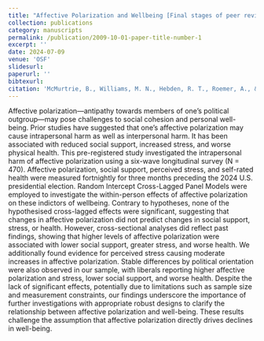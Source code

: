 ```yaml
---
title: "Affective Polarization and Wellbeing [Final stages of peer review]"
collection: publications
category: manuscripts
permalink: /publication/2009-10-01-paper-title-number-1
excerpt: ''
date: 2024-07-09
venue: 'OSF'
slidesurl:
paperurl: ''
bibtexurl: 
citation: 'McMurtrie, B., Williams, M. N., Hebden, R. T., Roemer, A., & Philipp, M. (2025, February 19). Affective polarization and wellbeing: Is resentment like drinking poison?. https://doi.org/10.31234/osf.io/4hrkj_v1'
---
```


Affective polarization—antipathy towards members of one’s political outgroup—may pose challenges to social cohesion and personal well-being. Prior studies have suggested that one’s affective polarization may cause intrapersonal harm as well as interpersonal harm. It has been associated with reduced social support, increased stress, and worse physical health. This pre-registered study investigated the intrapersonal harm of affective polarization using a six-wave longitudinal survey (N = 470). Affective polarization, social support, perceived stress, and self-rated health were measured fortnightly for three months preceding the 2024 U.S. presidential election. Random Intercept Cross-Lagged Panel Models were employed to investigate the within-person effects of affective polarization on these indictors of wellbeing. Contrary to hypotheses, none of the hypothesised cross-lagged effects were significant, suggesting that changes in affective polarization did not predict changes in social support, stress, or health. However, cross-sectional analyses did reflect past findings, showing that higher levels of affective polarization were associated with lower social support, greater stress, and worse health. We additionally found evidence for perceived stress causing moderate increases in affective polarization. Stable differences by political orientation were also observed in our sample, with liberals reporting higher affective polarization and stress, lower social support, and worse health. Despite the lack of significant effects, potentially due to limitations such as sample size and measurement constraints, our findings underscore the importance of further investigations with appropriate robust designs to clarify the relationship between affective polarization and well-being. These results challenge the assumption that affective polarization directly drives declines in well-being.
